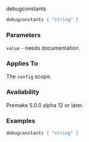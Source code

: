 debugconstants

```lua
debugconstants { "string" }
```

### Parameters ###

`value` - needs documentation.

### Applies To ###

The `config` scope.

### Availability ###

Premake 5.0.0 alpha 12 or later.

### Examples ###

```lua
debugconstants { "string" }
```

